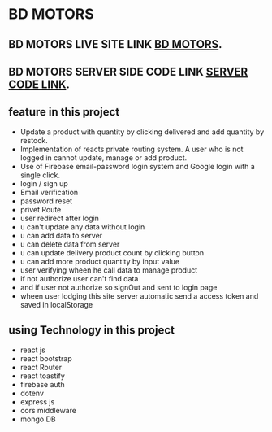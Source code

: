 # BD MOTORS

## BD MOTORS LIVE SITE LINK [BD MOTORS](https://bd-motors-a5d14.web.app/).
## BD MOTORS SERVER SIDE CODE LINK [SERVER CODE LINK](https://github.com/eshakkhan29/bd-motors-server).

## feature in this project
- Update a product with quantity by clicking delivered and add quantity by restock.
- Implementation of reacts private routing system. A user who is not logged in cannot update,
manage or add product.
- Use of Firebase email-password login system and Google login with a single click.
- login / sign up 
- Email verification 
- password reset
- privet Route
- user redirect after login 
- u can't update any data without login
- u can add data to server
- u can delete data from server
- u can update delivery product count by clicking button
- u can add more product quantity by  input value 
- user verifying wheen he call data to manage product
- if not authorize user can't find data
- and if user not authorize so signOut and sent to login page
- wheen user lodging this site server automatic send a access token and saved in localStorage

## using Technology in this project
- react js
- react bootstrap
- react Router
- react toastify
- firebase auth
- dotenv
- express js
- cors middleware
- mongo DB
